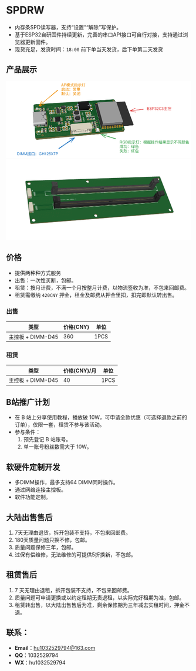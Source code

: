 # SPDRW
- 内存条SPD读写器，支持“设置”“解除”写保护。
- 基于ESP32自研固件持续更新，完善的串口API接口可自行对接，支持通过浏览器更新固件。
- 现货充足，发货时间：`18:00` 前下单当天发货，后下单第二天发货


## 产品展示

![主控板](docs/img/spdrw.png)
![DIMM板](docs/img/dimm.png)

## 价格
- 提供两种种方式服务
- 出售：一次性买断，包邮。
- 租赁：按月计费，不满一个月按整月计费，以物流签收为准，不包来回邮费。
- 租赁需缴纳 `420CNY` 押金，租金及邮费从押金里扣，扣完即默认转出售。
 
### 出售

|  类型   | 价格(CNY)  | 单位 |
|  ----  | ----  | ---- |
| 主控板 + DIMM-D45  | 360 | 1PCS |

### 租赁

|  类型   | 价格(CNY)/月  | 单位 |
|  ----  | ----  | ---- |
| 主控板 + DIMM-D45 | 40| 1PCS |

## B站推广计划
- 在 B 站上分享使用教程，播放破 10W，可申请全款优惠（可选择退款之前的订单），仅限一套，租赁不参与该活动。
- 参与条件：
  1. 预先登记 B 站账号。
  2. 单一账号粉丝数需大于 10W。

## 软硬件定制开发

 - 多DIMM操作，最多支持64 DIMM同时操作。
 - 通过网络连接主控板。
 - 软件功能定制。

## 大陆出售售后

 1. 7天无理由退货，拆开包装不支持，不包来回邮费。
 2. 180天质量问题只换不修，包邮。
 3. 质量问题保修三年，包邮。
 4. 过保有偿维修，无法维修的可提供5折换新，不包邮。

## 租赁售后
1. 7 天无理由退租，拆开包装不支持，不包来回邮费。
2. 质量问题可申请更换或以约定租期无责退租，以实际完好租期为准，包邮。
3. 租赁转出售，以大陆出售售后为准，剩余保修期为三年减去实租时间，押金不退。

## 联系：
- **Email**：hu1032529794@163.com
- **QQ**：1032529794
- **WX**：hu1032529794

